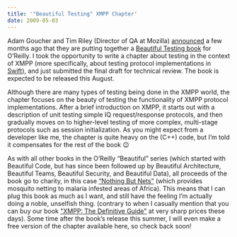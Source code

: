 ```yaml
---
title: '"Beautiful Testing" XMPP Chapter'
date: 2009-05-03
---
```

Adam Goucher and Tim Riley (Director of QA at Mozilla) [announced](http://adam.goucher.ca/?p=684 "'Beautiful Testing is a Go!' · Adam Goucher") a few months ago that they are putting together a [Beautiful Testing book](http://oreilly.com/catalog/9780596159818 "Beautiful Testing · O'Reilly") for O’Reilly. I took the opportunity to write a chapter about testing in the context of XMPP (more specifically, about testing protocol implementations in [Swift](https://swift.im)), and just submitted the final draft for technical review. The book is expected to be released this August.

Although there are many types of testing being done in the XMPP world, the
chapter focuses on the beauty of testing the functionality of XMPP protocol
implementations. After a brief introduction on XMPP, it starts out with a
description of unit testing simple IQ request/response protocols, and  then
gradually moves on to higher-level testing of more complex, multi-stage
protocols such as session initialization. As you might expect from a developer
like me, the chapter is quite heavy on the (C++) code, but I’m told it
compensates for the rest of the book 😉

As with all other books in the O’Reilly “Beautiful” series (which started with
Beautiful Code, but has since been followed up by Beautiful Architecture,
Beautiful Teams, Beautiful Security, and Beautiful Data), all proceeds of the
book go to charity, in this case [“Nothing But Nets”](http://www.nothingbutnets.net/ "Nothing But Nets") (which provides mosquito
netting to malaria infested areas of Africa). This means that I can plug this
book as much as I want, and still have the feeling I’m actually doing a noble,
unselfish thing. (contrary to when I casually mention that you can buy our book
["XMPP: The Definitive Guide"](http://oreilly.com/catalog/9780596521264 "XMPP: The Definitive Guide · O'Reilly") at very sharp prices these days). Some time after
the book’s release this summer, I will even make a free version of the chapter
available here, so check back soon!

